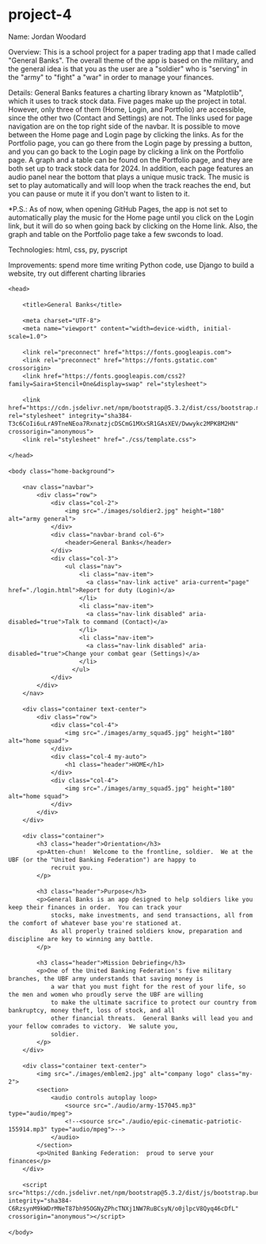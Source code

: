 # project-4

Name: Jordan Woodard

Overview: This is a school project for a paper trading app that I made called "General Banks". The overall theme of the app is based on the military, and the general idea is that you as the user are a "soldier" who is "serving" in the "army" to "fight" a "war" in order to manage your finances.

Details: General Banks features a charting library known as "Matplotlib", which it uses to track stock data.  Five pages make up the project in total.  However, only three of them (Home, Login, and Portfolio) are accessible, since the other two (Contact and Settings) are not.  The links used for page navigation are on the top right side of the navbar.  It is possible to move between the Home page and Login page by clicking the links.  As for the Portfolio page, you can go there from the Login page by pressing a button, and you can go back to the Login page by clicking a link on the Portfolio page.  A graph and a table can be found on the Portfolio page, and they are both set up to track stock data for 2024.  In addition, each page features an audio panel near the bottom that plays a unique music track.  The music is set to play automatically and will loop when the track reaches the end, but you can pause or mute it if you don't want to listen to it.

*P.S.:  As of now, when opening GitHub Pages, the app is not set to automatically play the music for the Home page until you click on the Login link, but it will do so when going back by clicking on the Home link.  Also, the graph and table on the Portfolio page take a few swconds to load. 

Technologies: html, css, py, pyscript

Improvements: spend more time writing Python code, use Django to build a website, try out different charting libraries



<html lang="en">

    <head>

        <title>General Banks</title>

        <meta charset="UTF-8">
        <meta name="viewport" content="width=device-width, initial-scale=1.0">

        <link rel="preconnect" href="https://fonts.googleapis.com">
        <link rel="preconnect" href="https://fonts.gstatic.com" crossorigin>
        <link href="https://fonts.googleapis.com/css2?family=Saira+Stencil+One&display=swap" rel="stylesheet">

        <link href="https://cdn.jsdelivr.net/npm/bootstrap@5.3.2/dist/css/bootstrap.min.css" rel="stylesheet" integrity="sha384-T3c6CoIi6uLrA9TneNEoa7RxnatzjcDSCmG1MXxSR1GAsXEV/Dwwykc2MPK8M2HN" crossorigin="anonymous">
        <link rel="stylesheet" href="./css/template.css">

    </head>

    <body class="home-background">

        <nav class="navbar">
            <div class="row">
                <div class="col-2">
                    <img src="./images/soldier2.jpg" height="180" alt="army general">
                </div>
                <div class="navbar-brand col-6">
                    <header>General Banks</header>
                </div>
                <div class="col-3">
                    <ul class="nav">
                        <li class="nav-item">
                          <a class="nav-link active" aria-current="page" href="./login.html">Report for duty (Login)</a>
                        </li>
                        <li class="nav-item">
                          <a class="nav-link disabled" aria-disabled="true">Talk to command (Contact)</a>
                        </li>
                        <li class="nav-item">
                          <a class="nav-link disabled" aria-disabled="true">Change your combat gear (Settings)</a>
                        </li>
                      </ul>
                </div>
            </div>
        </nav>

        <div class="container text-center">
            <div class="row">
                <div class="col-4">
                    <img src="./images/army_squad5.jpg" height="180" alt="home squad">
                </div>
                <div class="col-4 my-auto">
                    <h1 class="header">HOME</h1>
                </div>
                <div class="col-4">
                    <img src="./images/army_squad5.jpg" height="180" alt="home squad">
                </div>
            </div>
        </div>

        <div class="container">
            <h3 class="header">Orientation</h3>
            <p>Atten-chun!  Welcome to the frontline, soldier.  We at the UBF (or the "United Banking Federation") are happy to 
                recruit you.
            </p>
  
            <h3 class="header">Purpose</h3>
            <p>General Banks is an app designed to help soldiers like you keep their finances in order.  You can track your 
                stocks, make investments, and send transactions, all from the comfort of whatever base you're stationed at.  
                As all properly trained soldiers know, preparation and discipline are key to winning any battle.
            </p>
 
            <h3 class="header">Mission Debriefing</h3>
            <p>One of the United Banking Federation's five military branches, the UBF army understands that saving money is 
                a war that you must fight for the rest of your life, so the men and women who proudly serve the UBF are willing 
                to make the ultimate sacrifice to protect our country from bankruptcy, money theft, loss of stock, and all 
                other financial threats.  General Banks will lead you and your fellow comrades to victory.  We salute you, 
                soldier.
            </p>
        </div>

        <div class="container text-center">
            <img src="./images/emblem2.jpg" alt="company logo" class="my-2">
            <section>
                <audio controls autoplay loop>
                    <source src="./audio/army-157045.mp3" type="audio/mpeg">
                    <!--<source src="./audio/epic-cinematic-patriotic-155914.mp3" type="audio/mpeg">-->
                </audio>
            </section>
            <p>United Banking Federation:  proud to serve your finances</p>
        </div>

        <script src="https://cdn.jsdelivr.net/npm/bootstrap@5.3.2/dist/js/bootstrap.bundle.min.js" integrity="sha384-C6RzsynM9kWDrMNeT87bh95OGNyZPhcTNXj1NW7RuBCsyN/o0jlpcV8Qyq46cDfL" crossorigin="anonymous"></script>

    </body>

</html>
